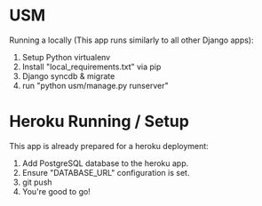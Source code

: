 USM
===

Running a locally (This app runs similarly to all other Django apps):
1. Setup Python virtualenv
2. Install "local_requirements.txt" via pip
3. Django syncdb & migrate
4. run "python usm/manage.py runserver"

Heroku Running / Setup
==
This app is already prepared for a heroku deployment:
1. Add PostgreSQL database to the heroku app.
2. Ensure "DATABASE_URL" configuration is set.
3. git push
4. You're good to go!
